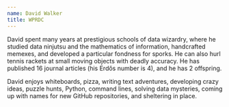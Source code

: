 ```yaml
---
name: David Walker
title: WPRDC
---
```


David spent many years at prestigious schools of data wizardry, where he studied data ninjutsu and the mathematics of information, handcrafted memexes, and developed a particular fondness for sporks. He can also hurl tennis rackets at small moving objects with deadly accuracy. He has published 16 journal articles (his Erdős number is 4), and he has 2 offspring.

David enjoys whiteboards, pizza, writing text adventures, developing crazy ideas, puzzle hunts, Python, command lines, solving data mysteries, coming up with names for new GitHub repositories, and sheltering in place.
